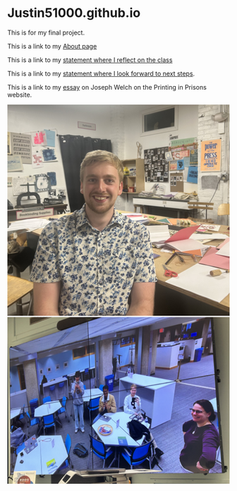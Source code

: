 # Justin51000.github.io
This is for my final project.

This is a link to my [About page](aboutme.html)

This is a link to my [statement where I reflect on the class](statement.html)

This is a link to my [statement where I look forward to next steps](lookingforward.html).

This is a link to my [essay](https://printinginprisons.org/blog/sewardj/) on Joseph Welch on the Printing in Prisons website.

![Zine Making](IMG_2508.jpg)
![Python Workshop](IMG_2971.jpg)
